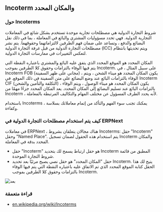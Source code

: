 ## Incoterm والمكان المحدد

### حول Incoterms

شروط التجارة الدولية هي مصطلحات تجارية موحدة تستخدم بشكل شائع في المعاملات التجارية الدولية. فهي تحدد مسؤوليات المشتري والبائع في المعاملة ، بما في ذلك نقل البضائع والدفع ، وتساعد على ضمان فهم الطرفين لالتزاماتهما وحقوقهما. يتم نشر مصطلحات التجارة الدولية من قبل غرفة التجارة الدولية (ICC) ويتم تحديثها بانتظام لتعكس التغييرات في ممارسات التجارة الدولية.

المكان المحدد هو الموقع المحدد الذي يتفق عليه البائع والمشتري باعتباره النقطة التي يتم فيها الوفاء بالتزامات وحقوق كلا الطرفين بموجب Incoterm. على سبيل المثال ، في Incoterm FOB (مجاني على ظهر السفينة) ، يكون المكان المحدد هو ميناء الشحن ، ويتم الوفاء بالتزامات البائع عند وضع البضائع على متن السفينة في ذلك الموقع. في Incoterm CIF (التكلفة والتأمين والشحن) ، يكون المكان المحدد هو ميناء الوصول ، ويتم الوفاء بالتزامات البائع عند تسليم البضائع إلى المكان المحدد. يعد المكان المحدد جزءًا مهمًا من Incoterm ، لأنه يحدد الطرف المسؤول عن مختلف المهام والتكاليف المرتبطة بالمعاملة.

باستخدام Incoterms ، يمكنك تجنب سوء الفهم والتأكد من إتمام معاملاتك بسلاسة وكفاءة.

### كيف يتم استخدام مصطلحات التجارة الدولية في ERPNext

في معاملات ERPNext ، هناك مجالان يتعلقان بشروط Incoterms: حقل "Incoterm" وحقل "Named Place". يتم استخدام هذه الحقول لضمان تسجيل Incoterm والمكان المحدد بدقة في المعاملة.

* حقل "Incoterm" هو حقل ارتباط يسمح لك بتحديد Incoterm المطبق من قائمة شروط التجارة الموحدة.
* حقل "المكان المحدد" هو حقل نصي يصبح مرئيًا بعد تحديد Incoterm. يتيح لك هذا الحقل كتابة الموقع المحدد الذي تم الاتفاق عليه باعتباره النقطة التي يتم فيها الوفاء بالتزامات وحقوق كلا الطرفين بموجب Incoterm.

![بعد](https://docs.erpnext.com/files/after.png)

### قراءة متعمقة

* [en.wikipedia.org/wiki/Incoterms](https://en.wikipedia.org/wiki/Incoterms)